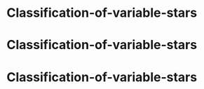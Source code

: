 # Classification-of-variable-stars
# Classification-of-variable-stars
# Classification-of-variable-stars
